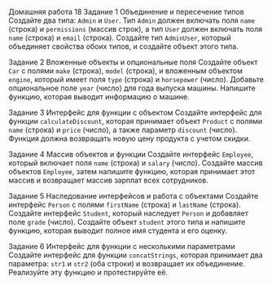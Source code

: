 Домашняя работа 18
Задание 1
Объединение и пересечение типов
Создайте два типа: `Admin` и `User`.
Тип `Admin` должен включать поля `name` (строка) и `permissions` (массив строк), а тип `User` должен включать поля `name` (строка) и `email` (строка).
Создайте тип `AdminUser`, который объединяет свойства обоих типов, и создайте объект этого типа.

Задание 2
Вложенные объекты и опциональные поля
Создайте объект `Car` с полями `make` (строка), `model` (строка), и вложенным объектом `engine`, который имеет поля `type` (строка) и `horsepower` (число).
Добавьте опциональное поле `year` (число) для года выпуска машины.
Напишите функцию, которая выводит информацию о машине.

Задание 3
Интерфейс для функции с объектом
Создайте интерфейс для функции `calculateDiscount`, которая принимает объект `Product` с полями `name` (строка) и `price` (число), а также параметр `discount` (число).
Функция должна возвращать новую цену продукта с учетом скидки.

Задание 4
Массив объектов и функции
Создайте интерфейс `Employee`, который включает поля `name` (строка) и `salary` (число).
Создайте массив объектов `Employee`, затем напишите функцию, которая принимает этот массив и возвращает массив зарплат всех сотрудников.

Задание 5
Наследование интерфейсов и работа с объектами
Создайте интерфейс `Person` с полями `firstName` (строка) и `lastName` (строка).
Создайте интерфейс `Student`, который наследует `Person` и добавляет поле `grade` (число).
Создайте объект `student` этого типа и напишите функцию, которая выводит полное имя студента и его оценку.

Задание 6
Интерфейс для функции с несколькими параметрами
Создайте интерфейс для функции `concatStrings`, которая принимает два параметра: `str1` и `str2` (оба строки) и возвращает их объединение.
Реализуйте эту функцию и протестируйте её.
